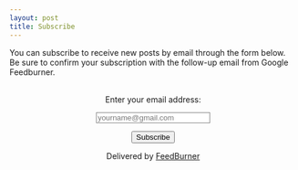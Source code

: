 ```yaml
---
layout: post
title: Subscribe
---
```


You can subscribe to receive new posts by email through the form below. Be sure to confirm your subscription with the follow-up email from Google Feedburner.
<p style="max-width:350px">
<form style="border:0px solid #ccc;padding:3px;text-align:center;" action="https://feedburner.google.com/fb/a/mailverify" method="post" target="popupwindow" onsubmit="window.open('https://feedburner.google.com/fb/a/mailverify?uri=IdRatherBeTellingStories', 'popupwindow', 'scrollbars=yes,width=550,height=520');return true"><p>Enter your email address:</p><p><input type="text" style="width:200px; background-color: white; border: 1px solid gray" name="email" placeholder="yourname@gmail.com"/></p><input type="hidden" value="IdRatherBeTellingStories" name="uri"/><input type="hidden" name="loc" value="en_US"/><input type="submit" value="Subscribe" /><p>Delivered by <a href="https://feedburner.google.com" target="_blank">FeedBurner</a></p></form>
</p>